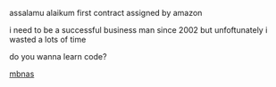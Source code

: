 
<hi>assalamu alaikum</h1> first contract assigned by amazon</p>

<body> i need to be a successful business man since 2002 but unfoftunately i wasted a lots of time</body> <p> do you wanna learn code?</p>
<a href="https://mbnartist.com">mbnas</a>
